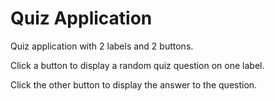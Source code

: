 Quiz Application
================
Quiz application with 2 labels and 2 buttons.

Click a button to display a random quiz question on one label.

Click the other button to display the answer to the question.
